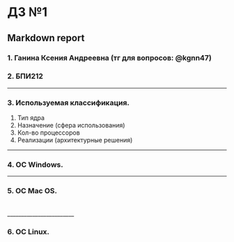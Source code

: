 #  ДЗ №1 #
## Markdown report <br> ##

### 1. Ганина Ксения Андреевна (тг для вопросов: @kgnn47) <br> ###
### 2. БПИ212 <br> ###
________________________

### 3. Используемая классификация. <br> ###

1) Тип ядра
2) Назначение (сфера использования)
3) Кол-во процессоров
4) Реализации (архитектурные решения)

________________________

### 4. OC Windows. <br> ###


________________________

### 5. OC Mac OS. <br> ###

<br>
________________________

### 6. OC Linux. <br> ###
<br>




